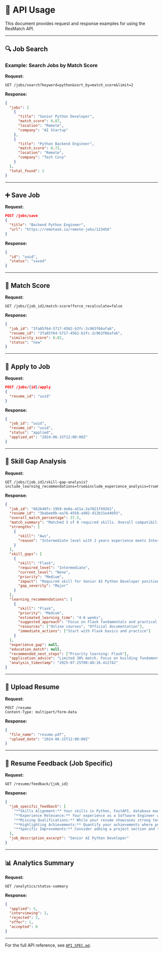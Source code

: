 # 📃 API Usage

This document provides request and response examples for using the ResMatch API.

---

## 🔍 Job Search

### Example: Search Jobs by Match Score

**Request:**

```
GET /jobs/search?keyword=python&sort_by=match_score&limit=2
```

**Response:**

```json
{
  "jobs": [
    {
      "title": "Senior Python Developer",
      "match_score": 0.87,
      "location": "Remote",
      "company": "AI Startup"
    },
    {
      "title": "Python Backend Engineer",
      "match_score": 0.72,
      "location": "Remote",
      "company": "Tech Corp"
    }
  ],
  "total_found": 2
}
```

---

## ➕ Save Job

**Request:**

```json
POST /jobs/save
{
  "title": "Backend Python Engineer",
  "url": "https://remoteok.io/remote-jobs/123456"
}
```

**Response:**

```json
{
  "id": "uuid",
  "status": "saved"
}
```

---

## 🔎 Match Score

**Request:**

```
GET /jobs/{job_id}/match-score?force_recalculate=false
```

**Response:**

```json
{
  "job_id": "3fa85f64-5717-4562-b3fc-2c963f66afa6",
  "resume_id": "3fa85f64-5717-4562-b3fc-2c963f66afa6",
  "similarity_score": 0.82,
  "status": "new"
}
```

---

## 📎 Apply to Job

**Request:**

```json
POST /jobs/{id}/apply
{
  "resume_id": "uuid"
}
```

**Response:**

```json
{
  "job_id": "uuid",
  "resume_id": "uuid",
  "status": "applied",
  "applied_at": "2024-06-15T12:00:00Z"
}
```

---

## 📔 Skill Gap Analysis

**Request:**

```
GET /jobs/{job_id}/skill-gap-analysis?include_learning_recommendations=true&include_experience_analysis=true&include_education_analysis=true
```

**Response:**

```json
{
  "job_id": "662640fc-1959-4e0a-a51a-2a7821f49261",
  "resume_id": "3babee0b-ea76-4558-a902-d12b31e44693",
  "overall_match_percentage": 37.5,
  "match_summary": "Matched 3 of 8 required skills. Overall compatibility: 37.5%",
  "strengths": [
    {
      "skill": "Aws",
      "reason": "Intermediate level with 2 years experience meets Intermediate requirement"
    }
  ],
  "skill_gaps": [
    {
      "skill": "Flask",
      "required_level": "Intermediate",
      "current_level": "None",
      "priority": "Medium",
      "impact": "Required skill for Senior AI Python Developer position",
      "gap_severity": "Major"
    }
  ],
  "learning_recommendations": [
    {
      "skill": "Flask",
      "priority": "Medium",
      "estimated_learning_time": "4-8 weeks",
      "suggested_approach": "Focus on Flask fundamentals and practical application",
      "resources": ["Online courses", "Official documentation"],
      "immediate_actions": ["Start with Flask basics and practice"]
    }
  ],
  "experience_gap": null,
  "education_match": null,
  "recommended_next_steps": ["Priority learning: Flask"],
  "application_advice": "Limited 38% match. Focus on building fundamental skills required for this Senior AI Python Developer role before applying.",
  "analysis_timestamp": "2025-07-25T00:48:16.412742"
}
```

---

## 📄 Upload Resume

**Request:**

```
POST /resume
Content-Type: multipart/form-data
```

**Response:**

```json
{
  "file_name": "resume.pdf",
  "upload_date": "2024-06-15T12:00:00Z"
}
```

---

## 🧐 Resume Feedback (Job Specific)

**Request:**

```
GET /resume/feedback/{job_id}
```

**Response:**

```json
{
  "job_specific_feedback": [
    "**Skills Alignment:** Your skills in Python, FastAPI, database management, and AI/ML tools align well with the job requirements for an AI-Python Developer.",
    "**Experience Relevance:** Your experience as a Software Engineer working on AI integration and backend development demonstrates your ability to design and build scalable solutions.",
    "**Missing Qualifications:** While your resume showcases strong technical skills and relevant experience, consider adding more specific examples of projects where you've worked with ETL pipelines, API development, and AI/ML tools like SageMaker.",
    "**Highlighting Achievements:** Quantify your achievements where possible. For instance, mention any performance improvements or efficiency gains resulting from your contributions.",
    "**Specific Improvements:** Consider adding a project section and tailoring your summary with keywords from the job description like \"AWS architecture\", \"ETL pipelines\", and \"AI-driven solutions\"."
  ],
  "job_description_excerpt": "Senior AI Python Developer"
}
```

---

## 📊 Analytics Summary

**Request:**

```
GET /analytics/status-summary
```

**Response:**

```json
{
  "applied": 5,
  "interviewing": 2,
  "rejected": 3,
  "offer": 1,
  "accepted": 0
}
```

---

For the full API reference, see [`API_SPEC.md`](API_SPEC.md).
